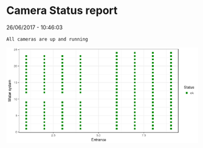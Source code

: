 Camera Status report
================
26/06/2017 - 10:46:03

    All cameras are up and running

![](camreport_files/figure-markdown_github/unnamed-chunk-2-1.png)
